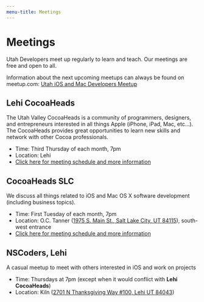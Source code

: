 ```yaml
---
menu-title: Meetings
---
```


# Meetings

Utah Developers meet up regularly to learn and teach. Our meetings are free and open to all.

Information about the next upcoming meetups can always be found on meetup.com: [Utah iOS and Mac Developers Meetup][meetup]
 
## Lehi CocoaHeads

The Utah Valley CocoaHeads is a community of programmers, designers, and entrepreneurs interested in all things Apple (iPhone, iPad, Mac, etc…). The CocoaHeads provides great opportunities to learn new skills and network with other Cocoa professionals.

- Time: Third Thursday of each month, 7pm
- Location: Lehi
- [Click here for meeting schedule and more information][meetup]

## CocoaHeads SLC

We discuss all things related to iOS and Mac OS X software development (including business topics).

- Time: First Tuesday of each month, 7pm
- Location: O.C. Tanner ([1975 S. Main St., Salt Lake City, UT 84115][octanner]), south-west entrance
- [Click here for meeting schedule and more information][slcch]


## NSCoders, Lehi

A casual meetup to meet with others interested in iOS and work on projects

- Time: Thursdays at 7pm (except when it would conflict with **Lehi CocoaHeads**)
- Location: Kiln ([2701 N Thanksgiving Way #100, Lehi UT 84043][kiln])

[meetup]: https://www.meetup.com/Utah-iOS-and-Mac-Developers/
[octanner]: https://maps.apple.com/?address=15%20S%20State%20St,%20Salt%20Lake%20City,%20UT%2084111,%20United%20States&auid=4323771451953045936&ll=40.768793,-111.887743&lsp=9902&q=O.C.%20Tanner%20Utah%27s%20Jeweler&t=m
[slcch]: https://www.facebook.com/groups/127783123953808/
[kiln]:https://maps.apple.com/?address=2701%20N%20Thanksgiving%20Way,%20Unit%20100,%20Lehi,%20UT%20%2084043,%20United%20States&ll=40.421205,-111.881616&q=2701%20N%20Thanksgiving%20Way&_ext=EiQpNMsK21Y1REAxEFKbDs34W8A5sqAwN302REBBdv++ugv4W8A%3D&t=m
